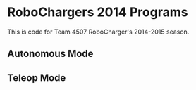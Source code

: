 # RoboChargers 2014 Programs

This is code for Team 4507 RoboCharger's 2014-2015 season.

## Autonomous Mode

## Teleop Mode
